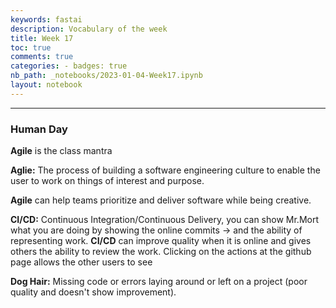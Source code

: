 ```yaml
---
keywords: fastai
description: Vocabulary of the week
title: Week 17 
toc: true
comments: true
categories: - badges: true
nb_path: _notebooks/2023-01-04-Week17.ipynb
layout: notebook
---
```


<!--
#################################################
### THIS FILE WAS AUTOGENERATED! DO NOT EDIT! ###
#################################################
# file to edit: _notebooks/2023-01-04-Week17.ipynb
-->

<div class="container" id="notebook-container">
        
<div class="cell border-box-sizing text_cell rendered"><div class="inner_cell">
<div class="text_cell_render border-box-sizing rendered_html">
<hr>

</div>
</div>
</div>
<div class="cell border-box-sizing text_cell rendered"><div class="inner_cell">
<div class="text_cell_render border-box-sizing rendered_html">
<h3 id="Human-Day">Human Day<a class="anchor-link" href="#Human-Day"> </a></h3>
</div>
</div>
</div>
<div class="cell border-box-sizing text_cell rendered"><div class="inner_cell">
<div class="text_cell_render border-box-sizing rendered_html">
<p><strong>Agile</strong> is the class mantra</p>
<p><strong>Aglie:</strong> The process of building a software engineering culture to enable the user to work on things of interest and purpose.</p>
<p><strong>Agile</strong> can help teams prioritize and deliver software while being creative.</p>

</div>
</div>
</div>
<div class="cell border-box-sizing text_cell rendered"><div class="inner_cell">
<div class="text_cell_render border-box-sizing rendered_html">
<p><strong>CI/CD:</strong> Continuous Integration/Continuous Delivery, you can show Mr.Mort what you are doing by showing the online commits -&gt; and the ability of representing work.
<strong>CI/CD</strong> can improve quality when it is online and gives others the ability to review the work. Clicking on the actions at the github page allows the other users to see</p>

</div>
</div>
</div>
<div class="cell border-box-sizing text_cell rendered"><div class="inner_cell">
<div class="text_cell_render border-box-sizing rendered_html">
<p><strong>Dog Hair:</strong> Missing code or errors laying around or left on a project (poor quality and doesn't show improvement).</p>

</div>
</div>
</div>
</div>
 

